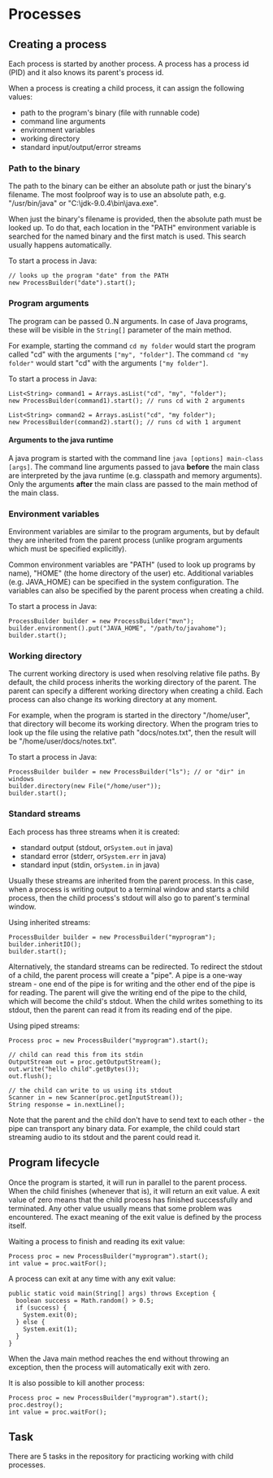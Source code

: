 # Processes

## Creating a process

Each process is started by another process.
A process has a process id (PID) and it also knows its parent's process id.

When a process is creating a child process, it can assign the following values:
* path to the program's binary (file with runnable code)
* command line arguments
* environment variables
* working directory
* standard input/output/error streams

### Path to the binary

The path to the binary can be either an absolute path or just the binary's filename.
The most foolproof way is to use an absolute path, e.g. "/usr/bin/java" or "C:\jdk-9.0.4\bin\java.exe".

When just the binary's filename is provided, then the absolute path must be looked up.
To do that, each location in the "PATH" environment variable is searched for the named binary and the first match is used.
This search usually happens automatically.

To start a process in Java:
```
// looks up the program "date" from the PATH
new ProcessBuilder("date").start();
```

### Program arguments

The program can be passed 0..N arguments.
In case of Java programs, these will be visible in the `String[]` parameter of the main method.

For example, starting the command `cd my folder` would start the program called "cd" with the arguments `["my", "folder"]`.
The command `cd "my folder"` would start "cd" with the arguments `["my folder"]`.

To start a process in Java:
```
List<String> command1 = Arrays.asList("cd", "my", "folder");
new ProcessBuilder(command1).start(); // runs cd with 2 arguments

List<String> command2 = Arrays.asList("cd", "my folder");
new ProcessBuilder(command2).start(); // runs cd with 1 argument
```

#### Arguments to the java runtime
A java program is started with the command line `java [options] main-class [args]`.
The command line arguments passed to java **before** the main class are interpreted by the java runtime (e.g. classpath and memory arguments).
Only the arguments **after** the main class are passed to the main method of the main class.

### Environment variables

Environment variables are similar to the program arguments, but by default they are inherited from the parent process (unlike program arguments which must be specified explicitly).

Common environment variables are "PATH" (used to look up programs by name), "HOME" (the home directory of the user) etc.
Additional variables (e.g. JAVA_HOME) can be specified in the system configuration.
The variables can also be specified by the parent process when creating a child.

To start a process in Java:
```
ProcessBuilder builder = new ProcessBuilder("mvn");
builder.environment().put("JAVA_HOME", "/path/to/javahome");
builder.start();
```

### Working directory

The current working directory is used when resolving relative file paths.
By default, the child process inherits the working directory of the parent.
The parent can specify a different working directory when creating a child.
Each process can also change its working directory at any moment.

For example, when the program is started in the directory "/home/user", that directory will become its working directory.
When the program tries to look up the file using the relative path "docs/notes.txt", then the result will be "/home/user/docs/notes.txt".

To start a process in Java:
```
ProcessBuilder builder = new ProcessBuilder("ls"); // or "dir" in windows
builder.directory(new File("/home/user"));
builder.start();
```

### Standard streams

Each process has three streams when it is created:
* standard output (stdout, or`System.out` in java)
* standard error (stderr, or`System.err` in java)
* standard input (stdin, or`System.in` in java)

Usually these streams are inherited from the parent process.
In this case, when a process is writing output to a terminal window and starts a child process, then the child process's stdout will also go to parent's terminal window.

Using inherited streams:
```
ProcessBuilder builder = new ProcessBuilder("myprogram");
builder.inheritIO();
builder.start();
```

Alternatively, the standard streams can be redirected.
To redirect the stdout of a child, the parent process will create a "pipe".
A pipe is a one-way stream - one end of the pipe is for writing and the other end of the pipe is for reading.
The parent will give the writing end of the pipe to the child, which will become the child's stdout.
When the child writes something to its stdout, then the parent can read it from its reading end of the pipe.

Using piped streams:
```
Process proc = new ProcessBuilder("myprogram").start();

// child can read this from its stdin
OutputStream out = proc.getOutputStream();
out.write("hello child".getBytes());
out.flush();

// the child can write to us using its stdout
Scanner in = new Scanner(proc.getInputStream());
String response = in.nextLine();
```

Note that the parent and the child don't have to send text to each other - the pipe can transport any binary data.
For example, the child could start streaming audio to its stdout and the parent could read it.

## Program lifecycle

Once the program is started, it will run in parallel to the parent process.
When the child finishes (whenever that is), it will return an exit value.
A exit value of zero means that the child process has finished successfully and terminated.
Any other value usually means that some problem was encountered.
The exact meaning of the exit value is defined by the process itself.

Waiting a process to finish and reading its exit value:
```
Process proc = new ProcessBuilder("myprogram").start();
int value = proc.waitFor();
```

A process can exit at any time with any exit value:
```
public static void main(String[] args) throws Exception {
  boolean success = Math.random() > 0.5;
  if (success) {
    System.exit(0);
  } else {
    System.exit(1);
  }
}
```

When the Java main method reaches the end without throwing an exception, then the process will automatically exit with zero.

It is also possible to kill another process:
```
Process proc = new ProcessBuilder("myprogram").start();
proc.destroy();
int value = proc.waitFor();
```

## Task

There are 5 tasks in the repository for practicing working with child processes.
